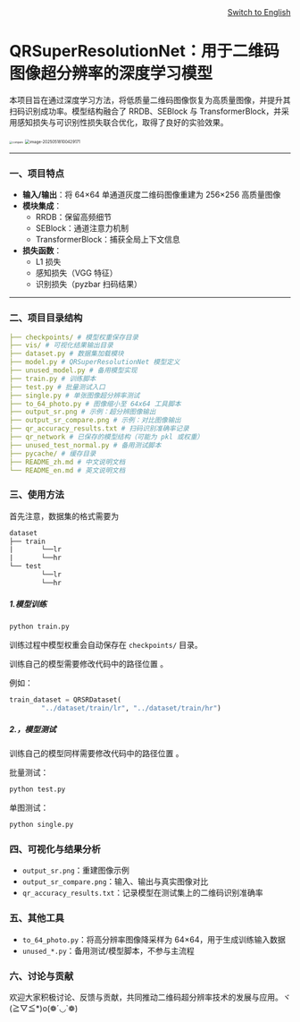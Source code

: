 <div align="right">
  <a href="README.md">Switch to English</a>
</div>

# QRSuperResolutionNet：用于二维码图像超分辨率的深度学习模型

本项目旨在通过深度学习方法，将低质量二维码图像恢复为高质量图像，并提升其扫码识别成功率。模型结构融合了 RRDB、SEBlock 与 TransformerBlock，并采用感知损失与可识别性损失联合优化，取得了良好的实验效果。

<img src="D:\Desk\论文\compare.png" alt="compare" style="zoom: 33%;" />

<img src="https://lzz-1340752507.cos.ap-shanghai.myqcloud.com/lzz/image-20250518100429171.png" alt="image-20250518100429171" style="zoom:50%;" />

---

### 一、项目特点

- **输入/输出**：将 64×64 单通道灰度二维码图像重建为 256×256 高质量图像
- **模块集成**：
  - RRDB：保留高频细节
  - SEBlock：通道注意力机制
  - TransformerBlock：捕获全局上下文信息
- **损失函数**：
  - L1 损失
  - 感知损失（VGG 特征）
  - 识别损失（pyzbar 扫码结果）

---

### 二、项目目录结构

```yaml
├── checkpoints/ # 模型权重保存目录
├── vis/ # 可视化结果输出目录
├── dataset.py # 数据集加载模块
├── model.py # QRSuperResolutionNet 模型定义
├── unused_model.py # 备用模型实现
├── train.py # 训练脚本
├── test.py # 批量测试入口
├── single.py # 单张图像超分辨率测试
├── to_64_photo.py # 图像缩小至 64x64 工具脚本
├── output_sr.png # 示例：超分辨图像输出
├── output_sr_compare.png # 示例：对比图像输出
├── qr_accuracy_results.txt # 扫码识别准确率记录
├── qr_network # 已保存的模型结构（可能为 pkl 或权重）
├── unused_test_normal.py # 备用测试脚本
├── pycache/ # 缓存目录
├── README_zh.md # 中文说明文档
└── README_en.md # 英文说明文档
```

###  三、使用方法

首先注意，数据集的格式需要为

```tex
dataset
├── train
|		└──lr
|		└──hr
└── test
		└──lr
		└──hr
```



##### 1.模型训练

```python
python train.py
```

训练过程中模型权重会自动保存在 `checkpoints/` 目录。

训练自己的模型需要修改代码中的路径位置 。

例如：

```python
train_dataset = QRSRDataset(
        "../dataset/train/lr", "../dataset/train/hr")
```

##### 2.，模型测试

训练自己的模型同样需要修改代码中的路径位置 。

批量测试：

```python
python test.py
```



单图测试：

```python
python single.py
```

### 四、可视化与结果分析

- `output_sr.png`：重建图像示例
- `output_sr_compare.png`：输入、输出与真实图像对比
- `qr_accuracy_results.txt`：记录模型在测试集上的二维码识别准确率



### 五、其他工具

- `to_64_photo.py`：将高分辨率图像降采样为 64×64，用于生成训练输入数据
- `unused_*.py`：备用测试/模型脚本，不参与主流程

### 六、讨论与贡献

欢迎大家积极讨论、反馈与贡献，共同推动二维码超分辨率技术的发展与应用。ヾ(≧▽≦*)o(❁´◡`❁)

